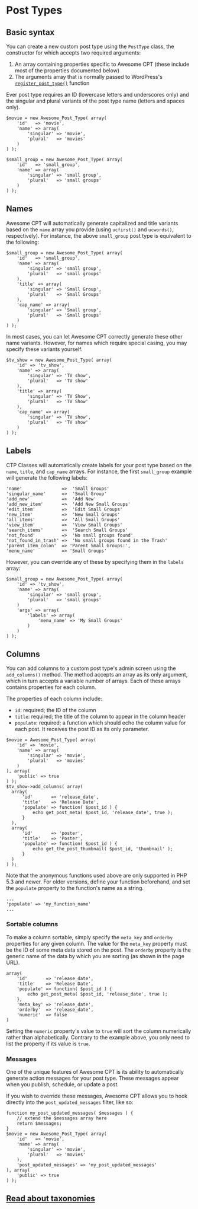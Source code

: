 # Post Types

## Basic syntax

You can create a new custom post type using the `PostType` class, the constructor for which accepts two required arguments:

1. An array containing properties specific to Awesome CPT (these include most of the properties documented below)
2. The arguments array that is normally passed to WordPress's [`register_post_type()`](https://codex.wordpress.org/Function_Reference/register_post_type) function

Ever post type requires an ID (lowercase letters and underscores only) and the singular and plural variants of the post type name (letters and spaces only).

```
$movie = new Awesome_Post_Type( array(
    'id'   => 'movie',
    'name' => array(
        'singular' => 'movie',
        'plural'   => 'movies'
    )
) );
```

```
$small_group = new Awesome_Post_Type( array(
    'id'   => 'small_group',
    'name' => array(
        'singular' => 'small group',
        'plural'   => 'small groups'
    )
) );
```

## Names

Awesome CPT will automatically generate capitalized and title variants based on the `name` array you provide (using `ucfirst()` and `ucwords()`, respectively). For instance, the above `small_group` post type is equivalent to the following:

```
$small_group = new Awesome_Post_Type( array(
    'id'   => 'small_group',
    'name' => array(
        'singular' => 'small group',
        'plural'   => 'small groups'
    ),
    'title' => array(
        'singular' => 'Small Group',
        'plural'   => 'Small Groups'
    ),
    'cap_name' => array(
        'singular' => 'Small group',
        'plural'   => 'Small groups'
    )
) );
```

In most cases, you can let Awesome CPT correctly generate these other name variants. However, for names which require special casing, you may specify these variants yourself.

```
$tv_show = new Awesome_Post_Type( array(
    'id' => 'tv_show',
    'name' => array(
        'singular' => 'TV show',
        'plural'   => 'TV show'
    ),
    'title' => array(
        'singular' => 'TV Show',
        'plural'   => 'TV Show'
    ),
    'cap_name' => array(
        'singular' => 'TV show',
        'plural'   => 'TV show'
    )
) );
```

## Labels

CTP Classes will automatically create labels for your post type based on the `name`, `title`, and `cap_name` arrays. For instance, the first `small_group` example will generate the following labels:

```
'name'               =>  'Small Groups'
'singular_name'      =>  'Small Group'
'add_new'            =>  'Add New'
'add_new_item'       =>  'Add New Small Groups'
'edit_item'          =>  'Edit Small Groups'
'new_item'           =>  'New Small Groups'
'all_items'          =>  'All Small Groups'
'view_item'          =>  'View Small Groups'
'search_items'       =>  'Search Small Groups'
'not_found'          =>  'No small groups found'
'not_found_in_trash' =>  'No small groups found in the Trash'
'parent_item_colon'  => 'Parent Small Groups:',
'menu_name'          => 'Small Groups'
```

However, you can override any of these by specifying them in the `labels` array:

```
$small_group = new Awesome_Post_Type( array(
    'id' => 'tv_show',
    'name' => array(
        'singular' => 'small group',
        'plural'   => 'small groups'
    )
    'args' => array(
        'labels' => array(
            'menu_name' => 'My Small Groups'
        )
    )
) );
```

## Columns

You can add columns to a custom post type's admin screen using the `add_columns()` method. The method accepts an array as its only argument, which in turn accepts a variable number of arrays. Each of these arrays contains properties for each column.

The properties of each column include:

* `id`: required; the ID of the column
* `title`: required; the title of the column to appear in the column header
* `populate`: required; a function which should echo the column value for each post. It receives the post ID as its only parameter.

```
$movie = Awesome_Post_Type( array(
    'id' => 'movie',
    'name' => array(
        'singular' => 'movie',
        'plural'   => 'movies'
    )
), array(
    'public' => true
) );
$tv_show->add_columns( array(
  array(
      'id'       => 'release_date',
      'title'    => 'Release Date',
      'populate' => function( $post_id ) {
          echo get_post_meta( $post_id, 'release_date', true );
      }
  ),
  array(
      'id'       => 'poster',
      'title'    => 'Poster',
      'populate' => function( $post_id ) {
          echo get_the_post_thumbnail( $post_id, 'thumbnail' );
      }
  )
) );
```

Note that the anonymous functions used above are only supported in PHP 5.3 and newer. For older versions, define your function beforehand, and set the `populate` property to the function's name as a string.

```
...
'populate' => 'my_function_name'
...
```

### Sortable columns

To make a column sortable, simply specify the `meta_key` and `orderby` properties for any given column. The value for the `meta_key` property must be the ID of some meta data stored on the post. The `orderby` property is the generic name of the data by which you are sorting (as shown in the page URL).

```
array(
    'id'       => 'release_date',
    'title'    => 'Release Date',
    'populate' => function( $post_id ) {
        echo get_post_meta( $post_id, 'release_date', true );
    },
    'meta_key' => 'release_date',
    'orderby'  => 'release_date',
    'numeric'  => false
)
```

Setting the `numeric` property's value to `true` will sort the column numerically rather than alphabetically. Contrary to the example above, you only need to list the property if its value is `true`.

### Messages

One of the unique features of Awesome CPT is its ability to automatically generate action messages for your post type. These messages appear when you publish, schedule, or update a post.

If you wish to override these messages, Awesome CPT allows you to hook directly into the `post_updated_messages` filter, like so:

```
function my_post_updated_messages( $messages ) {
    // extend the $messages array here
    return $messages;
}
$movie = new Awesome_Post_Type( array(
    'id'   => 'movie',
    'name' => array(
        'singular' => 'movie',
        'plural'   => 'movies'
    ),
    'post_updated_messages' => 'my_post_updated_messages'
), array(
    'public' => true
) );
```

## [Read about taxonomies](taxonomies.md)